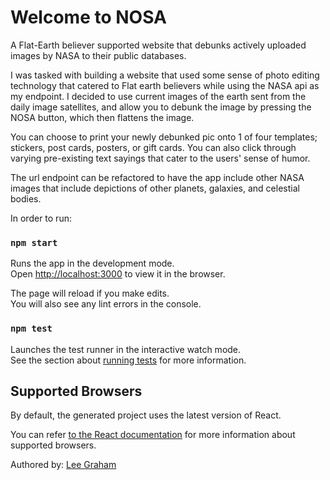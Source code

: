# Welcome to NOSA

A Flat-Earth believer supported website that debunks actively uploaded images by NASA to their public databases.



I was tasked with building a website that used some sense of photo editing technology that catered to Flat earth believers while using the NASA api as my endpoint.  I decided to use current images of the earth sent from the daily image satellites, and allow you to debunk the image by pressing the NOSA button, which then flattens the image.



You can choose to print your newly debunked pic onto 1 of four templates; stickers, post cards, posters, or gift cards. You can also click through varying pre-existing text sayings that cater to the users' sense of humor.



The url endpoint can be refactored to have the app include other NASA images that include depictions of other planets, galaxies, and celestial bodies.



In order to run:

### `npm start`

Runs the app in the development mode.<br>
Open [http://localhost:3000](http://localhost:3000) to view it in the browser.

The page will reload if you make edits.<br>
You will also see any lint errors in the console.

### `npm test`

Launches the test runner in the interactive watch mode.<br>
See the section about [running tests](#running-tests) for more information.



## Supported Browsers

By default, the generated project uses the latest version of React.

You can refer [to the React documentation](https://reactjs.org/docs/react-dom.html#browser-support) for more information about supported browsers.

Authored by: [Lee Graham](https://github.com/TwirlingGoddess)
